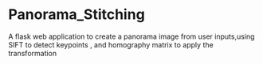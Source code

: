 # Panorama_Stitching
A flask web application to create a panorama image from user inputs,using SIFT to detect keypoints , and homography matrix to apply the transformation 


